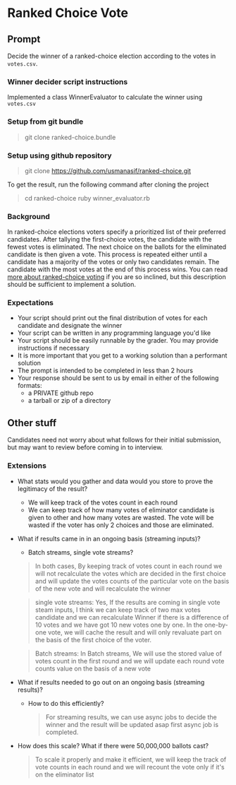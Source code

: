 # Ranked Choice Vote

## Prompt

Decide the winner of a ranked-choice election according to the votes in
`votes.csv`.

### Winner decider script instructions
Implemented a class WinnerEvaluator to calculate the winner using `votes.csv`




### Setup from git bundle

> git clone ranked-choice.bundle

### Setup using github repository
> git clone https://github.com/usmanasif/ranked-choice.git



To get the result, run the following command after cloning the project
> cd ranked-choice
> ruby winner_evaluator.rb

### Background

In ranked-choice elections voters specify a prioritized list of their preferred
candidates. After tallying the first-choice votes, the candidate with the fewest
votes is eliminated. The next choice on the ballots for the eliminated candidate
is then given a vote. This process is repeated either until a candidate has a
majority of the votes or only two candidates remain. The candidate with the most
votes at the end of this process wins. You can read [more about ranked-choice
voting](https://en.wikipedia.org/wiki/Instant-runoff_voting) if you are so
inclined, but this description should be sufficient to implement a solution.

### Expectations

- Your script should print out the final distribution of votes for each
  candidate and designate the winner
- Your script can be written in any programming language you'd like
- Your script should be easily runnable by the grader. You may provide
  instructions if necessary
- It is more important that you get to a working solution than a performant
  solution
- The prompt is intended to be completed in less than 2 hours
- Your response should be sent to us by email in either of the following formats:
  - a PRIVATE github repo
  - a tarball or zip of a directory

## Other stuff

Candidates need not worry about what follows for their initial submission, but
may want to review before coming in to interview.

### Extensions

- What stats would you gather and data would you store to prove the legitimacy
  of the result?
  - We will keep track of the votes count in each round
  - We can keep track of how many votes of eliminator candidate is given to other and how many votes are wasted. The vote will be wasted if the voter has only 2 choices and those are eliminated.
- What if results came in in an ongoing basis (streaming inputs)?
  - Batch streams, single vote streams?
  >In both cases, By keeping track of votes count in each round we will not recalculate the votes which are decided in the first choice and will update the votes counts of the particular vote on the basis of the new vote and will recalculate the winner

   >  single vote streams: Yes, If the results are coming in single vote steam inputs, I think we can keep track of two max votes candidate and we can recalculate Winner if there is a difference of 10 votes and we have got 10 new votes one by one. In the one-by-one vote, we will cache the result and will only revaluate part on the basis of the first choice of the voter.

   > Batch streams: In Batch streams, We will use the stored value of votes count in the first round and we will update each round vote counts value on the basis of a new vote

- What if results needed to go out on an ongoing basis (streaming results)?
  - How to do this efficiently?

    > For streaming results, we can use async jobs to decide the winner and the result will be updated asap first async job is completed.
- How does this scale? What if there were 50,000,000 ballots cast?

   > To scale it properly and make it efficient, we will keep the track of vote counts in each round and we will recount the vote only if it's on the eliminator list
